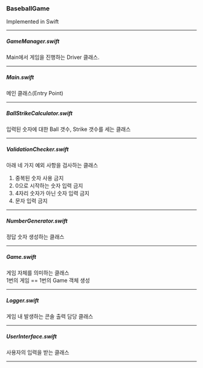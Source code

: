 ### BaseballGame

Implemented in Swift

---

##### GameManager.swift

Main에서 게임을 진행하는 Driver 클래스.    

---

##### Main.swift

메인 클래스(Entry Point)    

---

##### BallStrikeCalculator.swift

입력된 숫자에 대한 Ball 갯수, Strike 갯수를 세는 클래스

---

##### ValidationChecker.swift

아래 네 가지 예외 사항을 검사하는 클래스    

1. 중복된 숫자 사용 금지    
2. 0으로 시작하는 숫자 입력 금지
3. 4자리 숫자가 아닌 숫자 입력 금지
4. 문자 입력 금지

---

##### NumberGenerator.swift

정답 숫자 생성하는 클래스

---

##### Game.swift

게임 자체를 의미하는 클래스    
1번의 게임 == 1번의 Game 객체 생성     

---

##### Logger.swift

게임 내 발생하는 콘솔 출력 담당 클래스    

---

##### UserInterface.swift

사용자의 입력을 받는 클래스    

---



